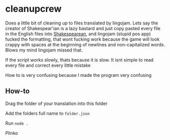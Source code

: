 # cleanupcrew

Does a little bit of cleaning up to files translated by lingojam. Lets say the creator of Shakespear'ian is a lazy bastard and just copy pasted every file in the English files into [Shakespearean](https://lingojam.com/EnglishtoShakespearean), and lingojam (stupid pos app) fucked the formatting, that wont fucking work because the game will look crappy with spaces at the beginning of newlines and non-capitalized words. Blows my mind lingojam missed that.

If the script works slowly, thats because it is slow. It isnt simple to read every file and correct every little mistake

How to is very confusing because I made the program very confusing

## How-to

Drag the folder of your translation into this folder

Add the folders full name to `folder.json`

Run `node .`

Plinko